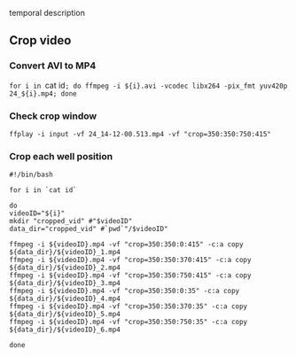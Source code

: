 temporal description

## Crop video
### Convert AVI to MP4
`for i in `cat id`; do ffmpeg -i ${i}.avi -vcodec libx264 -pix_fmt yuv420p 24_${i}.mp4; done`

### Check crop window
`ffplay -i input -vf 24_14-12-00.513.mp4 -vf "crop=350:350:750:415"`

### Crop each well position
```
#!/bin/bash

for i in `cat id`

do
videoID="${i}"
mkdir "cropped_vid" #"$videoID"
data_dir="cropped_vid" #`pwd`"/$videoID"

ffmpeg -i ${videoID}.mp4 -vf "crop=350:350:0:415" -c:a copy ${data_dir}/${videoID}_1.mp4
ffmpeg -i ${videoID}.mp4 -vf "crop=350:350:370:415" -c:a copy ${data_dir}/${videoID}_2.mp4
ffmpeg -i ${videoID}.mp4 -vf "crop=350:350:750:415" -c:a copy ${data_dir}/${videoID}_3.mp4
ffmpeg -i ${videoID}.mp4 -vf "crop=350:350:0:35" -c:a copy ${data_dir}/${videoID}_4.mp4
ffmpeg -i ${videoID}.mp4 -vf "crop=350:350:370:35" -c:a copy ${data_dir}/${videoID}_5.mp4
ffmpeg -i ${videoID}.mp4 -vf "crop=350:350:750:35" -c:a copy ${data_dir}/${videoID}_6.mp4

done
```
